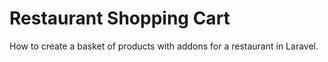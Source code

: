 # Restaurant Shopping Cart
How to create a basket of products with addons for a restaurant in Laravel.
